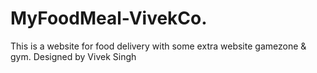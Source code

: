 # MyFoodMeal-VivekCo.
This is a website for food delivery with some extra website gamezone &amp; gym. Designed by Vivek Singh
